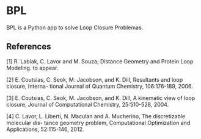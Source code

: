 # BPL
BPL is a Python app to solve Loop Closure Problemas.

## References
[1] R. Labiak, C. Lavor and M. Souza; Distance Geometry and Protein Loop Modeling. to appear.

[2] E. Coutsias, C. Seok, M. Jacobson, and K. Dill, Resultants and loop closure, Interna-
tional Journal of Quantum Chemistry, 106:176-189, 2006.

[3] E. Coutsias, C. Seok, M. Jacobson, and K. Dill, A kinematic view of loop closure,
Journal of Computational Chemistry, 25:510-528, 2004.

[4] C. Lavor, L. Liberti, N. Maculan and A. Mucherino, The discretizable molecular dis-
tance geometry problem, Computational Optimization and Applications, 52:115-146, 2012.
